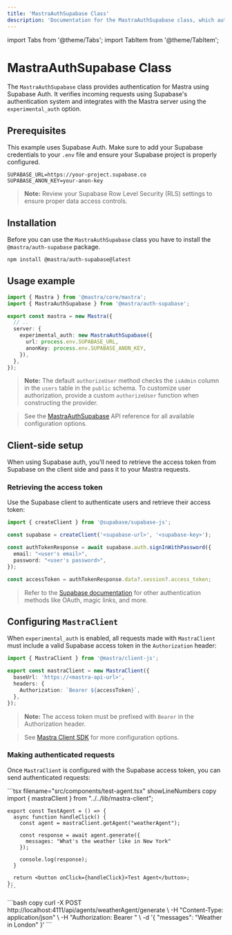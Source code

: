 ```yaml
---
title: 'MastraAuthSupabase Class'
description: 'Documentation for the MastraAuthSupabase class, which authenticates Mastra applications using Supabase Auth.'
---
```


import Tabs from '@theme/Tabs';
import TabItem from '@theme/TabItem';

# MastraAuthSupabase Class

The `MastraAuthSupabase` class provides authentication for Mastra using Supabase Auth. It verifies incoming requests using Supabase's authentication system and integrates with the Mastra server using the `experimental_auth` option.

## Prerequisites

This example uses Supabase Auth. Make sure to add your Supabase credentials to your `.env` file and ensure your Supabase project is properly configured.

```env filename=".env" copy
SUPABASE_URL=https://your-project.supabase.co
SUPABASE_ANON_KEY=your-anon-key
```

> **Note:** Review your Supabase Row Level Security (RLS) settings to ensure proper data access controls.

## Installation

Before you can use the `MastraAuthSupabase` class you have to install the `@mastra/auth-supabase` package.

```bash copy
npm install @mastra/auth-supabase@latest
```

## Usage example

```typescript {2,7-9} filename="src/mastra/index.ts" showLineNumbers copy
import { Mastra } from '@mastra/core/mastra';
import { MastraAuthSupabase } from '@mastra/auth-supabase';

export const mastra = new Mastra({
  // ..
  server: {
    experimental_auth: new MastraAuthSupabase({
      url: process.env.SUPABASE_URL,
      anonKey: process.env.SUPABASE_ANON_KEY,
    }),
  },
});
```

> **Note:** The default `authorizeUser` method checks the `isAdmin` column in the `users` table in the `public` schema. To customize user authorization, provide a custom `authorizeUser` function when constructing the provider.

> See the [MastraAuthSupabase](/reference/auth/supabase) API reference for all available configuration options.

## Client-side setup

When using Supabase auth, you'll need to retrieve the access token from Supabase on the client side and pass it to your Mastra requests.

### Retrieving the access token

Use the Supabase client to authenticate users and retrieve their access token:

```typescript filename="lib/auth.ts" showLineNumbers copy
import { createClient } from '@supabase/supabase-js';

const supabase = createClient('<supabase-url>', '<supabase-key>');

const authTokenResponse = await supabase.auth.signInWithPassword({
  email: "<user's email>",
  password: "<user's password>",
});

const accessToken = authTokenResponse.data?.session?.access_token;
```

> Refer to the [Supabase documentation](https://supabase.com/docs/guides/auth) for other authentication methods like OAuth, magic links, and more.

## Configuring `MastraClient`

When `experimental_auth` is enabled, all requests made with `MastraClient` must include a valid Supabase access token in the `Authorization` header:

```typescript {6} filename="lib/mastra/mastra-client.ts" showLineNumbers copy
import { MastraClient } from '@mastra/client-js';

export const mastraClient = new MastraClient({
  baseUrl: 'https://<mastra-api-url>',
  headers: {
    Authorization: `Bearer ${accessToken}`,
  },
});
```

> **Note:** The access token must be prefixed with `Bearer` in the Authorization header.

> See [Mastra Client SDK](/docs/server-db/mastra-client) for more configuration options.

### Making authenticated requests

Once `MastraClient` is configured with the Supabase access token, you can send authenticated requests:

<Tabs>
  <TabItem value="react" label="React">
    ```tsx filename="src/components/test-agent.tsx" showLineNumbers copy
    import { mastraClient } from "../../lib/mastra-client";

    export const TestAgent = () => {
      async function handleClick() {
        const agent = mastraClient.getAgent("weatherAgent");

        const response = await agent.generate({
          messages: "What's the weather like in New York"
        });

        console.log(response);
      }

      return <button onClick={handleClick}>Test Agent</button>;
    };
    ```

  </TabItem>
  <TabItem value="curl" label="cURL">
    ```bash copy
    curl -X POST http://localhost:4111/api/agents/weatherAgent/generate \
      -H "Content-Type: application/json" \
      -H "Authorization: Bearer <your-supabase-access-token>" \
      -d '{
        "messages": "Weather in London"
      }'
    ```
  </TabItem>
</Tabs>
